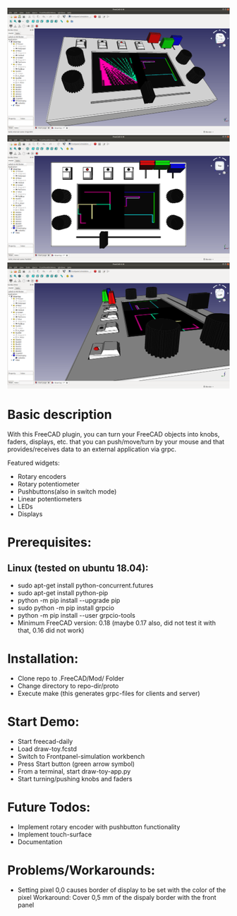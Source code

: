 ![Screenshot1](/demo/screenshots/draw-toy1.png?raw=true)
![Screenshot2](/demo/screenshots/draw-toy2.png?raw=true)
![Screenshot3](/demo/screenshots/draw-toy3.png?raw=true)

# Basic description
With this FreeCAD plugin, you can turn your FreeCAD objects into knobs, faders, displays, etc. that you can push/move/turn by your mouse and that provides/receives data to an external application via grpc. 

Featured widgets:
* Rotary encoders
* Rotary potentiometer
* Pushbuttons(also in switch mode)
* Linear potentiometers
* LEDs
* Displays

# Prerequisites:

## Linux (tested on ubuntu 18.04):
* sudo apt-get install python-concurrent.futures
* sudo apt-get install python-pip
* python -m pip install --upgrade pip
* sudo python -m pip install grpcio
* python -m pip install --user grpcio-tools
* Minimum FreeCAD version: 0.18 (maybe 0.17 also, did not test it with that, 0.16 did not work)

# Installation:
* Clone repo to .FreeCAD/Mod/ Folder
* Change directory to repo-dir/proto
* Execute make (this generates grpc-files for clients and server)

# Start Demo:
* Start freecad-daily
* Load draw-toy.fcstd
* Switch to Frontpanel-simulation workbench
* Press Start button (green arrow symbol)
* From a terminal, start draw-toy-app.py
* Start turning/pushing knobs and faders

# Future Todos:
* Implement rotary encoder with pushbutton functionality
* Implement touch-surface 
* Documentation

# Problems/Workarounds:
* Setting pixel 0,0 causes border of display to be set with the color of the pixel
   Workaround: Cover 0,5 mm of the dispaly border with the front panel
